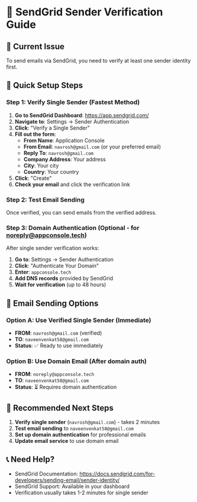 # 📧 SendGrid Sender Verification Guide

## 🚨 Current Issue
To send emails via SendGrid, you need to verify at least one sender identity first.

## 🔧 Quick Setup Steps

### Step 1: Verify Single Sender (Fastest Method)

1. **Go to SendGrid Dashboard**: https://app.sendgrid.com/
2. **Navigate to**: Settings → Sender Authentication
3. **Click**: "Verify a Single Sender"
4. **Fill out the form**:
   - **From Name**: Application Console
   - **From Email**: `navrosh@gmail.com` (or your preferred email)
   - **Reply To**: `navrosh@gmail.com`
   - **Company Address**: Your address
   - **City**: Your city
   - **Country**: Your country
5. **Click**: "Create"
6. **Check your email** and click the verification link

### Step 2: Test Email Sending

Once verified, you can send emails from the verified address.

### Step 3: Domain Authentication (Optional - for noreply@appconsole.tech)

After single sender verification works:

1. **Go to**: Settings → Sender Authentication
2. **Click**: "Authenticate Your Domain"
3. **Enter**: `appconsole.tech`
4. **Add DNS records** provided by SendGrid
5. **Wait for verification** (up to 48 hours)

## 📧 Email Sending Options

### Option A: Use Verified Single Sender (Immediate)
- **FROM**: `navrosh@gmail.com` (verified)
- **TO**: `naveenvenkat58@gmail.com`
- **Status**: ✅ Ready to use immediately

### Option B: Use Domain Email (After domain auth)
- **FROM**: `noreply@appconsole.tech`
- **TO**: `naveenvenkat58@gmail.com`
- **Status**: ⏳ Requires domain authentication

## 🎯 Recommended Next Steps

1. **Verify single sender** (`navrosh@gmail.com`) - takes 2 minutes
2. **Test email sending** to `naveenvenkat58@gmail.com`
3. **Set up domain authentication** for professional emails
4. **Update email service** to use domain email

## 📞 Need Help?

- SendGrid Documentation: https://docs.sendgrid.com/for-developers/sending-email/sender-identity/
- SendGrid Support: Available in your dashboard
- Verification usually takes 1-2 minutes for single sender
